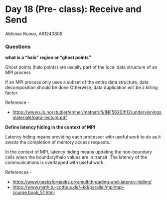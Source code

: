 # Day 18 (Pre- class): Receive and Send

Abhinav Kumar, A61240809

### Questions
**what is a “halo” region or “ghost points”**

Ghost points (halo points) are usually part of the local data structure of an MPI process

If an MPI process only uses a subset of the entire data structure, data decomposition should be done
Otherwise, data duplication will be a killing factor. 

Reference - 
- https://www.uio.no/studier/emner/matnat/ifi/INF5620/h12/undervisningsmateriale/para-lecture.pdf

**Define latency hiding in the context of MPI**

Latency hiding means providing each processor with useful work to do as it awaits the completion of memory access requests.

In the context of MPI, latency hiding means  updating the non-boundary cells when the boundary/halo values are in transit. The latency of the communications is overlapped with useful work.

References - 
- https://www.geeksforgeeks.org/multithreading-and-latency-hiding/
- https://www.math.tu-cottbus.de/~kd/parallel/mpi/mpi-course.book_51.html

